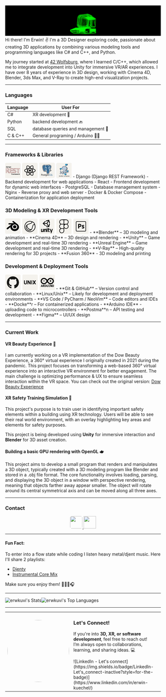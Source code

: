 ![Banner](https://raw.githubusercontent.com/erwkuvi/general_assets/main/sequence.gif)
Hi there! I'm Erwin! ✌️ 
I'm a 3D Designer exploring code, passionate about creating 3D applications by combining various modeling tools and programming languages like C# and C++, and Python.

My journey started at [42 Wolfsburg](https://42wolfsburg.de/de/), where I learned C/C++, which allowed me to integrate development into Unity for immersive VR/AR experiences. I have over 8 years of experience in 3D design, working with Cinema 4D, Blender, 3ds Max, and V-Ray to create high-end visualization projects.

---
### Languages

| Language | User For                           |
| -------- | ---------------------------------- |
| C#       | XR development 🥽                  |
| Python   | backend development 🔙             |
| SQL      | database queries and management 📅 |
| C & C++  | General programing / Arduino 👨‍💻 |

---

### Frameworks & Libraries

<img src="https://raw.githubusercontent.com/erwkuvi/general_assets/main/frameworks_logos.png" height="50"/>
- Django (Django REST Framework) - Backend development for web applications
- React - Frontend development for dynamic web interfaces
- PostgreSQL - Database management system
- Nginx - Reverse proxy and web server
- Docker & Docker Compose - Containerization for application deployment

### 3D Modeling & XR Development Tools

<img src="https://raw.githubusercontent.com/erwkuvi/general_assets/main/tools_logos.png" height="50"/>
- **Blender** – 3D modeling and animation
- **Cinema 4D** – 3D design and rendering
- **Unity** – Game development and real-time 3D rendering
- **Unreal Engine** – Game development and real-time 3D rendering
- **V-Ray** – High-quality rendering for 3D projects
- **Fusion 360** - 3D modeling and printing

### Development & Deployment Tools

<img src="https://raw.githubusercontent.com/erwkuvi/general_assets/main/dev_logos.png" height="50"/>
- **Git & GitHub** – Version control and collaboration
- **Linux/Unix** – Likely for development and deployment environments
- **VS Code / PyCharm / NeoVim** – Code editors and IDEs
- **Docke**r – For containerized applications
- **Arduino IDE** - uploading code to microcontrollers
- **Postma**n – API testing and development
- **Figma** – UI/UX design

---
### Current Work

#### VR Beauty Experience 🥽

I am currently working on a VR implementation of the Dow Beauty Experience, a 360° virtual experience I originally created in 2021 during the pandemic. This project focuses on transforming a web-based 360° virtual experience into an interactive VR environment for better engagement. The main challenge is optimizing performance & UX to ensure seamless interaction within the VR space. 
You can check out the original version: [Dow Beauty Experience](https://dowhpc-virtual-experience-center.com/)

#### XR Safety Training Simulation 🦺

This project's purpose is to train user in identifying important safety elements within a building using XR technology. Users will be able to see their real world environment, with an overlay highlighting key areas and elements for safety purposes.

This project is being developed using **Unity** for immersive interaction and **Blender** for 3D asset creation.

#### Building a basic GPU rendering with OpenGL 🫖

This project aims to develop a small program that renders and manipulates a 3D object, typically created with a 3D modeling program like Blender and stored in a .obj file format. The core functionality involves loading, parsing, and displaying the 3D object in a window with perspective rendering, meaning that objects farther away appear smaller. The object will rotate around its central symmetrical axis and can be moved along all three axes.

---
### Contact 
<div align="center">
  <a href="https://www.behance.net/erwkuvi">
    <img src="https://cdn-icons-png.flaticon.com/512/2496/2496088.png" width="40" height="40" style="border-radius: 5px;">
  </a>  

  <a href="https://www.linkedin.com/in/erwin-kuechel/">
    <img src="https://cdn-icons-png.flaticon.com/512/174/174857.png" width="40" height="40">
  </a>
</div>

---
#### Fun Fact:

To enter into a flow state while coding I listen heavy metal/djent music. 
Here I'll share 2 playlists:

- [Djenty](https://open.spotify.com/playlist/5vmDLwFo20z2pCphlvo7Yd?si=25b6eda903364dbb)
- [Instrumental Core Mix](https://open.spotify.com/playlist/0K5WqSWAFrcKyXizE8ZuRF?si=6b8797e1b9304ab6)

Make sure you enjoy them! 🤘🏼🎸🎧

---
![erwkuvi's Stats](https://github-readme-stats.vercel.app/api?username=erwkuvi&theme=tokyonight&show_icons=true&hide_border=true&count_private=true)![erwkuvi's Top Languages](https://github-readme-stats.vercel.app/api/top-langs/?username=erwkuvi&theme=tokyonight&show_icons=true&hide_border=true&layout=compact)

---

<table>
  <tr>
    <td>
      <img src="https://gravatar.com/avatar/79673025361a9520a640141df0a37e3f?s=200" width="200" height="200" style="border-radius: 100px;">
    </td>
    <td>
      <h3>Let's Connect!</h3>
      <p>If you're into <strong>3D, XR, or software development</strong>, feel free to reach out!<br>
      I’m always open to collaborations, learning, and sharing ideas. 💻</p>
      ![LinkedIn - Let's connect](https://img.shields.io/badge/LinkedIn-Let's_connect-inactive?style=for-the-badge)](https://www.linkedin.com/in/erwin-kuechel/)
    </td>
  </tr>
</table>

